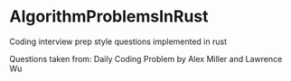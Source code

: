 # AlgorithmProblemsInRust
Coding interview prep style questions implemented in rust

Questions taken from:
Daily Coding Problem by Alex Miller and Lawrence Wu
